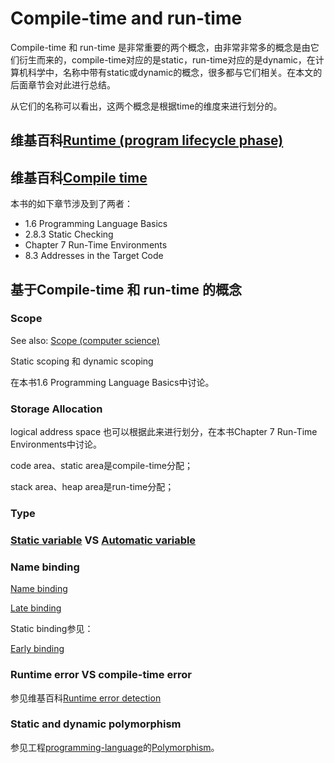 # Compile-time and run-time

Compile-time 和 run-time 是非常重要的两个概念，由非常非常多的概念是由它们衍生而来的，compile-time对应的是static，run-time对应的是dynamic，在计算机科学中，名称中带有static或dynamic的概念，很多都与它们相关。在本文的后面章节会对此进行总结。

从它们的名称可以看出，这两个概念是根据time的维度来进行划分的。

## 维基百科[Runtime (program lifecycle phase)](https://en.wikipedia.org/wiki/Runtime_(program_lifecycle_phase))

## 维基百科[Compile time](https://en.wikipedia.org/wiki/Compile_time)

本书的如下章节涉及到了两者：

- 1.6 Programming Language Basics
- 2.8.3 Static Checking
- Chapter 7 Run-Time Environments
- 8.3 Addresses in the Target Code



## 基于Compile-time 和 run-time 的概念

### Scope

See also: [Scope (computer science)](https://en.wikipedia.org/wiki/Scope_(computer_science))

Static scoping 和 dynamic scoping 

在本书1.6 Programming Language Basics中讨论。



### Storage Allocation

logical address space 也可以根据此来进行划分，在本书Chapter 7 Run-Time Environments中讨论。

code area、static area是compile-time分配；

stack area、heap area是run-time分配；



### Type



### [Static variable](https://en.wikipedia.org/wiki/Static_variable) VS [Automatic variable](https://en.wikipedia.org/wiki/Automatic_variable)



### Name binding

[Name binding](https://en.wikipedia.org/wiki/Name_binding)

[Late binding](https://en.wikipedia.org/wiki/Late_binding)

Static binding参见：

[Early binding](https://en.wikipedia.org/wiki/Ad_hoc_polymorphism#Early_binding)



### Runtime error VS compile-time error 

参见维基百科[Runtime error detection](https://en.wikipedia.org/wiki/Runtime_error_detection)



### Static and dynamic polymorphism

参见工程[programming-language](https://dengking.github.io/programming-language/)的[Polymorphism](https://dengking.github.io/programming-language/Theory/Programming-paradigm/Object-oriented-programming/Polymorphism/index.md)。